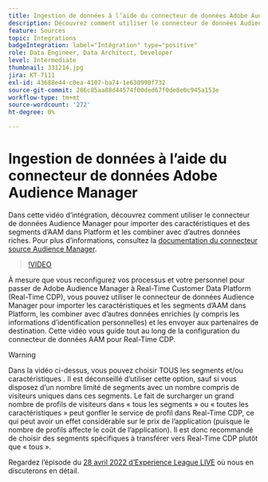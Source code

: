 ```yaml
---
title: Ingestion de données à l’aide du connecteur de données Adobe Audience Manager
description: Découvrez comment utiliser le connecteur de données Audience Manager pour importer des caractéristiques et des segments d’AAM dans Platform et les combiner avec d’autres données riches.
feature: Sources
topic: Integrations
badgeIntegration: label="Intégration" type="positive"
role: Data Engineer, Data Architect, Developer
level: Intermediate
thumbnail: 331214.jpg
jira: KT-7111
exl-id: 43688e44-c0ea-4107-ba74-1e630990f732
source-git-commit: 286c85aa88d44574f00ded67f0de8e0c945a153e
workflow-type: tm+mt
source-wordcount: '272'
ht-degree: 0%

---
```


# Ingestion de données à l’aide du connecteur de données Adobe Audience Manager

Dans cette vidéo d’intégration, découvrez comment utiliser le connecteur de données Audience Manager pour importer des caractéristiques et des segments d’AAM dans Platform et les combiner avec d’autres données riches. Pour plus d’informations, consultez la [documentation du connecteur source Audience Manager](https://experienceleague.adobe.com/docs/experience-platform/sources/connectors/adobe-applications/audience-manager.html?lang=fr).

>[!VIDEO](https://video.tv.adobe.com/v/346984/?learn=on&enablevpops&captions=fre_fr)

À mesure que vous reconfigurez vos processus et votre personnel pour passer de Adobe Audience Manager à Real-Time Customer Data Platform (Real-Time CDP), vous pouvez utiliser le connecteur de données Audience Manager pour importer les caractéristiques et les segments d’AAM dans Platform, les combiner avec d’autres données enrichies (y compris les informations d’identification personnelles) et les envoyer aux partenaires de destination. Cette vidéo vous guide tout au long de la configuration du connecteur de données AAM pour Real-Time CDP.

>[!WARNING]
>
>Dans la vidéo ci-dessus, vous pouvez choisir TOUS les segments et/ou caractéristiques . Il est déconseillé d’utiliser cette option, sauf si vous disposez d’un nombre limité de segments avec un nombre compris de visiteurs uniques dans ces segments. Le fait de surcharger un grand nombre de profils de visiteurs dans « tous les segments » ou « toutes les caractéristiques » peut gonfler le service de profil dans Real-Time CDP, ce qui peut avoir un effet considérable sur le prix de l’application (puisque le nombre de profils affecte le coût de l’application). Il est donc recommandé de choisir des segments spécifiques à transférer vers Real-Time CDP plutôt que « tous ».
>
>Regardez l’épisode du [28 avril 2022 d’Experience League LIVE](https://experienceleague.adobe.com/docs/experience-league-live-events/events/episodes/exl-live-episode-04-28-22.html?lang=fr) où nous en discuterons en détail.
